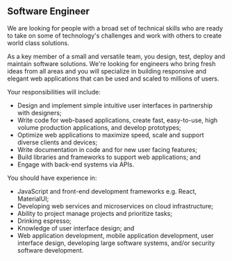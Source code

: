 ## Software Engineer

We are looking for people with a broad set of technical skills who are ready to take on some of technology's challenges and work with others to create world class solutions.

As a key member of a small and versatile team, you design, test, deploy and maintain software solutions. We're looking for engineers who bring fresh ideas from all areas and you will specialize in building responsive and elegant web applications that can be used and scaled to millions of users.

Your responsibilities will include:

* Design and implement simple intuitive user interfaces in partnership with designers;
* Write code for web-based applications, create fast, easy-to-use, high volume production applications, and develop prototypes;
* Optimize web applications to maximize speed, scale and support diverse clients and devices;
* Write documentation in code and for new user facing features;
* Build libraries and frameworks to support web applications; and
* Engage with back-end systems via APIs.

You should have experience in:

* JavaScript and front-end development frameworks e.g. React, MaterialUI;
* Developing web services and microservices on cloud infrastructure;
* Ability to project manage projects and prioritize tasks;
* Drinking espresso;
* Knowledge of user interface design; and
* Web application development, mobile application development, user interface design, developing large software systems, and/or security software development.
